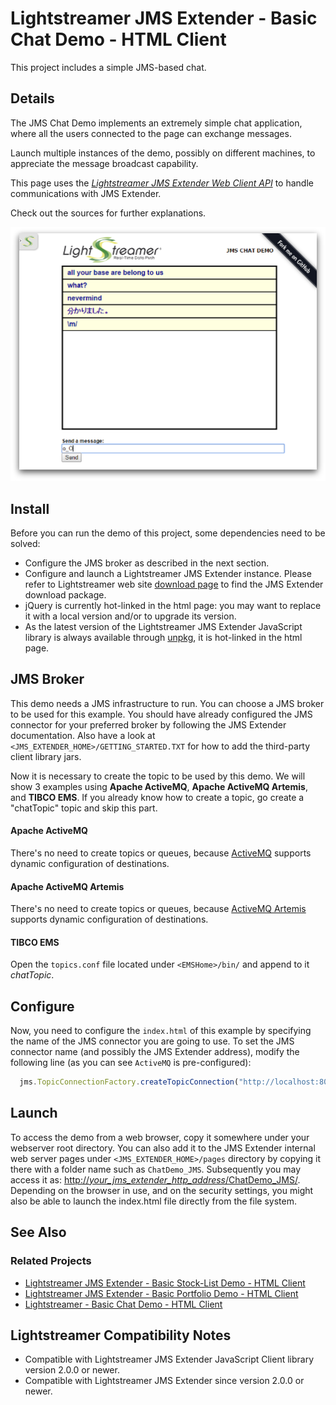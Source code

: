 # Lightstreamer JMS Extender - Basic Chat Demo - HTML Client

<!-- START DESCRIPTION lightstreamer-jms-example-chat-client-javascript -->

This project includes a simple JMS-based chat.

## Details

The JMS Chat Demo implements an extremely simple chat application, where all the users connected to the page can exchange messages.

Launch multiple instances of the demo, possibly on different machines, to appreciate the message broadcast capability.

This page uses the _[Lightstreamer JMS Extender Web Client API](https://www.npmjs.com/package/lightstreamer-jms-web-client/)_ to handle communications with JMS Extender.

Check out the sources for further explanations.

![screenshot](screen-large.png)

<!-- END DESCRIPTION lightstreamer-jms-example-chat-client-javascript -->

## Install

Before you can run the demo of this project, some dependencies need to be solved:

* Configure the JMS broker as described in the next section.
* Configure and launch a Lightstreamer JMS Extender instance. Please refer to Lightstreamer web site [download page](http://download.lightstreamer.com/) to find the JMS Extender download package.
* jQuery is currently hot-linked in the html page: you may want to replace it with a local version and/or to upgrade its version.
* As the latest version of the Lightstreamer JMS Extender JavaScript library is always available through [unpkg](https://unpkg.com/lightstreamer-jms-web-client), it is hot-linked in the html page.

## JMS Broker

This demo needs a JMS infrastructure to run.
You can choose a JMS broker to be used for this example.
You should have already configured the JMS connector for your preferred broker by following the JMS Extender documentation. Also have a look at `<JMS_EXTENDER_HOME>/GETTING_STARTED.TXT` for how to add the third-party client library jars.

Now it is necessary to create the topic to be used by this demo.
We will show 3 examples using **Apache ActiveMQ**, **Apache ActiveMQ Artemis**, and **TIBCO EMS**. If you already know how to create a topic, go create a "chatTopic" topic and skip this part.

#### Apache ActiveMQ

There's no need to create topics or queues, because [ActiveMQ](http://activemq.apache.org/components/classic/) supports dynamic configuration of destinations.


#### Apache ActiveMQ Artemis

There's no need to create topics or queues, because [ActiveMQ Artemis](http://activemq.apache.org/components/artemis/) supports dynamic configuration of destinations.


#### TIBCO EMS

Open the `topics.conf` file located under `<EMSHome>/bin/` and append to it *chatTopic*.


## Configure

Now, you need to configure the `index.html` of this example by specifying the name of the JMS connector you are going to use.
To set the JMS connector name (and possibly the JMS Extender address), modify the following line (as you can see `ActiveMQ` is pre-configured):

```js
  jms.TopicConnectionFactory.createTopicConnection("http://localhost:8080/", "ActiveMQ", null, null, {
```

## Launch

To access the demo from a web browser, copy it somewhere under your webserver root directory. You can also add it to the JMS Extender internal web server pages under `<JMS_EXTENDER_HOME>/pages` directory by copying it there with a folder name such as `ChatDemo_JMS`. Subsequently you may access it as: [http://_your_jms_extender_http_address_/ChatDemo_JMS/](http://_your_jms_extender_http_address_/ChatDemo_JMS/).
Depending on the browser in use, and on the security settings, you might also be able to launch the index.html file directly from the file system.

## See Also

### Related Projects

* [Lightstreamer JMS Extender - Basic Stock-List Demo - HTML Client](https://github.com/Lightstreamer/Lightstreamer-JMS-example-StockList-client-javascript)
* [Lightstreamer JMS Extender - Basic Portfolio Demo - HTML Client](https://github.com/Lightstreamer/Lightstreamer-JMS-example-Portfolio-client-javascript)
* [Lightstreamer - Basic Chat Demo - HTML Client](https://github.com/Lightstreamer/Lightstreamer-example-chat-client-javascript)

## Lightstreamer Compatibility Notes

* Compatible with Lightstreamer JMS Extender JavaScript Client library version 2.0.0 or newer.
* Compatible with Lightstreamer JMS Extender since version 2.0.0 or newer.
